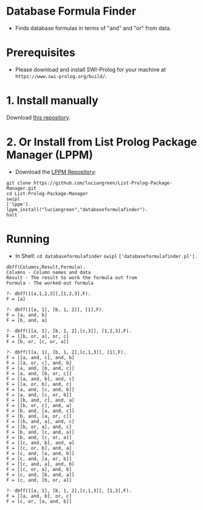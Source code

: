 # Database Formula Finder

* Finds database formulas in terms of "and" and "or" from data.

# Prerequisites

* Please download and install SWI-Prolog for your machine at `https://www.swi-prolog.org/build/`.

# 1. Install manually

Download <a href="http://github.com/luciangreen/databaseformulafinder/">this repository</a>.

# 2. Or Install from List Prolog Package Manager (LPPM)

* Download the <a href="https://github.com/luciangreen/List-Prolog-Package-Manager">LPPM Repository</a>:

```
git clone https://github.com/luciangreen/List-Prolog-Package-Manager.git
cd List-Prolog-Package-Manager
swipl
['lppm'].
lppm_install("luciangreen","databaseformulafinder").
halt
```

# Running

* In Shell:
`cd databaseformulafinder`
`swipl`
`['databaseformulafinder.pl'].`

```
dbff(Columns,Result,Formula).
Columns - Column names and data
Result - The result to work the formula out from
Formula - The worked-out formula

?- dbff([[a,1,2,3]],[1,2,3],F).
F = [a] 

?- dbff([[a, 1], [b, 1, 2]], [1],F).
F = [a, and, b] 
F = [b, and, a] 

?- dbff([[a, 1], [b, 1, 2],[c,3]], [1,2,3],F).
F = [[b, or, a], or, c] 
F = [b, or, [c, or, a]] 

?- dbff([[a, 1], [b, 1, 2],[c,1,3]], [1],F).
F = [[a, and, c], and, b] 
F = [[a, or, c], and, b] 
F = [a, and, [b, and, c]] 
F = [a, and, [b, or, c]] 
F = [[a, and, b], and, c] 
F = [[a, or, b], and, c] 
F = [a, and, [c, and, b]] 
F = [a, and, [c, or, b]] 
F = [[b, and, c], and, a] 
F = [[b, or, c], and, a] 
F = [b, and, [a, and, c]] 
F = [b, and, [a, or, c]] 
F = [[b, and, a], and, c] 
F = [[b, or, a], and, c] 
F = [b, and, [c, and, a]] 
F = [b, and, [c, or, a]] 
F = [[c, and, b], and, a] 
F = [[c, or, b], and, a] 
F = [c, and, [a, and, b]] 
F = [c, and, [a, or, b]] 
F = [[c, and, a], and, b] 
F = [[c, or, a], and, b] 
F = [c, and, [b, and, a]] 
F = [c, and, [b, or, a]] 

?- dbff([[a, 1], [b, 1, 2],[c,1,3]], [1,3],F).
F = [[a, and, b], or, c] 
F = [c, or, [a, and, b]] 
```
